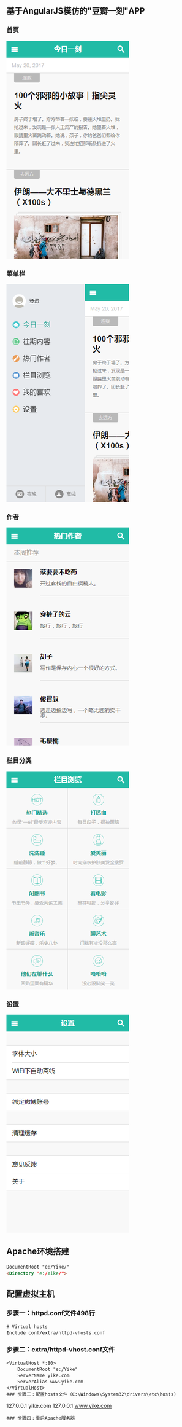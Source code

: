 ## 基于AngularJS模仿的"豆瓣一刻"APP
### 首页
![image index](https://github.com/AlertZq/YiKe/blob/master/img-folder/index.jpg)
### 菜单栏
![image aside](https://github.com/AlertZq/YiKe/blob/master/img-folder/aside.jpg)
### 作者
![image author](https://github.com/AlertZq/YiKe/blob/master/img-folder/author.jpg)
### 栏目分类
![image category](https://github.com/AlertZq/YiKe/blob/master/img-folder/category.jpg)
### 设置
![image setting](https://github.com/AlertZq/YiKe/blob/master/img-folder/setting.jpg)
## Apache环境搭建
```html
DocumentRoot "e:/Yike/"
<Directory "e:/Yike/">
```
## 配置虚拟主机 
### 步骤一：httpd.conf文件498行
```
# Virtual hosts
Include conf/extra/httpd-vhosts.conf
```
### 步骤二：extra/httpd-vhost.conf文件
```
<VirtualHost *:80>
    DocumentRoot "e:/Yike"
    ServerName yike.com
    ServerAlias www.yike.com
</VirtualHost>
### 步骤三：配置hosts文件（C:\Windows\System32\drivers\etc\hosts)
```
127.0.0.1       yike.com
127.0.0.1       www.yike.com
```
### 步骤四：重启Apache服务器